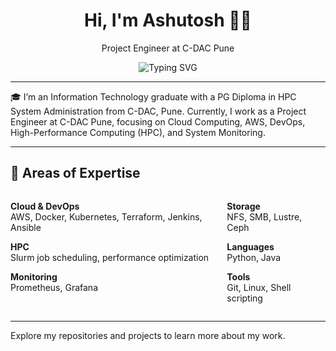 <h1 align="center">Hi, I'm Ashutosh 👨‍💻</h1>

<p align="center">Project Engineer at C-DAC Pune</p>

<p align="center">
  <img src="https://readme-typing-svg.demolab.com?font=Fira+Code&weight=600&size=20&pause=1000&color=3F7CAC&center=true&vCenter=true&width=500&height=40&lines=High+Performance+Computing;Cloud+Computing;System+Monitoring;DevOps" alt="Typing SVG" />
</p>

---

🎓 I’m an Information Technology graduate with a PG Diploma in HPC System Administration from C-DAC, Pune. Currently, I work as a Project Engineer at C-DAC Pune, focusing on Cloud Computing, AWS, DevOps, High-Performance Computing (HPC), and System Monitoring.

---


## 🔧 Areas of Expertise

<div style="display: flex; justify-content: space-around;">

<div>

**Cloud & DevOps**  
AWS, Docker, Kubernetes, Terraform, Jenkins, Ansible

**HPC**  
Slurm job scheduling, performance optimization

**Monitoring**  
Prometheus, Grafana

</div>

<div>

**Storage**  
NFS, SMB, Lustre, Ceph

**Languages**  
Python, Java

**Tools**  
Git, Linux, Shell scripting

</div>

</div>

---

Explore my repositories and projects to learn more about my work.
